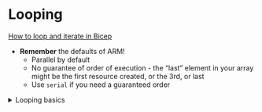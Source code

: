# Looping

[How to loop and iterate in Bicep](https://docs.microsoft.com/en-us/azure/azure-resource-manager/templates/copy-resources)
- **Remember** the defaults of ARM!
   - Parallel by default
   - No guarantee of order of execution - the “last” element in your array might be the first resource created, or the 3rd, or last
   - Use `serial` if you need a guaranteed order

<Details> 
<summary>Looping basics</summary>  

Using a loop index (`storageCount`) to create 2 mew storage accounts:

```json
param storageCount int = 2

resource storage_id ‘Microsoft.Storage/storageAccounts@2019-04-01’ = [for i in range(0, storageCount): {
  name: ‘${i}storage${uniqueString(resourceGroup().id)}’
  location: resourceGroup().location
  sku: {
    name: ‘Standard_LRS’
  }
  kind: ‘Storage’
  properties: {}
}]
``` 

Using an array, `storageNames`, to create 3 new storage accounts

```json
param storageNames array = [
  ‘contoso’
  ‘fabrikam’
  ‘coho’
]

resource storageNames_id ‘Microsoft.Storage/storageAccounts@2019-04-01’ = [for name in storageNames: {
  name: concat(name, uniqueString(resourceGroup().id))
  location: resourceGroup().location
  sku: {
    name: ‘Standard_LRS’
  }
  kind: ‘Storage’
  properties: {}
}]

``` 
</details> 


